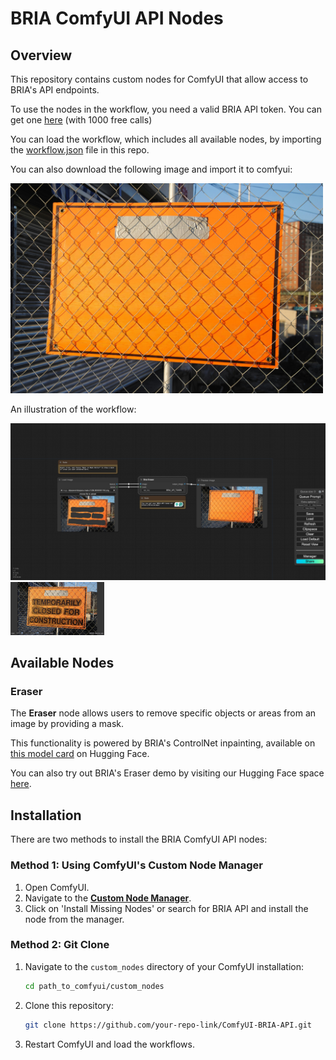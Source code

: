 # BRIA ComfyUI API Nodes

## Overview
This repository contains custom nodes for ComfyUI that allow access to BRIA's API endpoints.

To use the nodes in the workflow, you need a valid BRIA API token. You can get one [here](https://bria.ai/api/) (with 1000 free calls)

You can load the workflow, which includes all available nodes, by importing the [workflow.json](workflow.json) file in this repo. 

You can also download the following image and import it to comfyui:

<img src="./images/eraser_workflow.png" alt="Original image" width="500"/>

An illustration of the workflow:

 <img src="./images/eraser_workflow_diagram.jpg" alt="Eraser workflow example" width="650"/> <img src="./images/original_image.jpg" alt="Original image" width="150"/>

## Available Nodes

### Eraser
The **Eraser** node allows users to remove specific objects or areas from an image by providing a mask.

This functionality is powered by BRIA's ControlNet inpainting, available on [this model card](https://huggingface.co/briaai/BRIA-2.3-ControlNet-Inpainting) on Hugging Face.

You can also try out BRIA's Eraser demo by visiting our Hugging Face space [here](https://huggingface.co/spaces/briaai/BRIA-Eraser-API).

## Installation
There are two methods to install the BRIA ComfyUI API nodes:

### Method 1: Using ComfyUI's Custom Node Manager
1. Open ComfyUI.
2. Navigate to the [**Custom Node Manager**](https://github.com/ltdrdata/ComfyUI-Manager).
3. Click on 'Install Missing Nodes' or search for BRIA API and install the node from the manager.

### Method 2: Git Clone
1. Navigate to the `custom_nodes` directory of your ComfyUI installation:
   ```bash
   cd path_to_comfyui/custom_nodes
   ```
2. Clone this repository:
   ```bash
   git clone https://github.com/your-repo-link/ComfyUI-BRIA-API.git
   ```

3. Restart ComfyUI and load the workflows.
